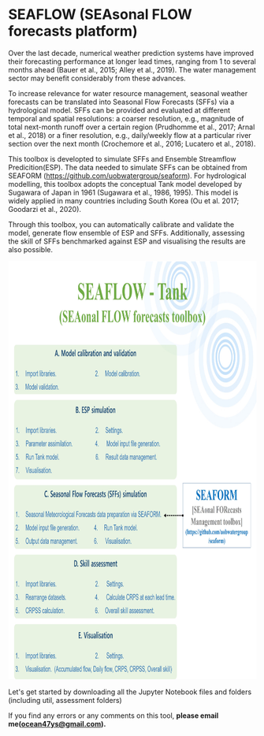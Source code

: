 # SEAFLOW (SEAsonal FLOW forecasts platform)

Over the last decade, numerical weather prediction systems have improved their forecasting performance at longer lead times, ranging from 1 to several months ahead (Bauer et al., 2015; Alley et al., 2019). The water management sector may benefit considerably from these advances. 

To increase relevance for water resource management, seasonal weather forecasts can be translated into Seasonal Flow Forecasts (SFFs) via a hydrological model. SFFs can be provided and evaluated at different temporal and spatial resolutions: a coarser resolution, e.g., magnitude of total next-month runoff over a certain region (Prudhomme et al., 2017; Arnal et al., 2018) or a finer resolution, e.g., daily/weekly flow at a particular river section over the next month (Crochemore et al., 2016; Lucatero et al., 2018). 

This toolbox is developted to simulate SFFs and Ensemble Streamflow Predicition(ESP). The data needed to simulate SFFs can be obtained from SEAFORM (https://github.com/uobwatergroup/seaform). For hydrological modelling, this toolbox adopts the conceptual Tank model developed by Sugawara of Japan in 1961 (Sugawara et al., 1986, 1995). This model is widely applied in many countries including South Korea (Ou et al. 2017; Goodarzi et al., 2020).

Through this toolbox, you can automatically calibrate and validate the model, generate flow ensemble of ESP and SFFs. Additionally, assessing the skill of SFFs benchmarked against ESP and visualising the results are also possible.

<img src="util/images/SEAFLOW_modules.jpg" width="1050" height="850">


Let's get started by downloading all the Jupyter Notebook files and folders (including util, assessment folders)

If you find any errors or any comments on this tool, <b>please email me(ocean47ys@gmail.com).</b>
